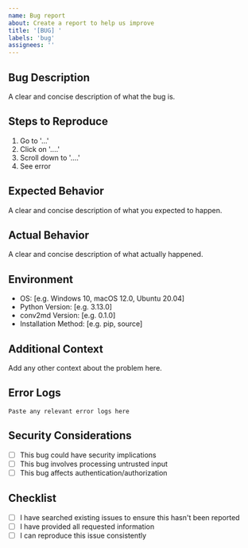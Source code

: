 ```yaml
---
name: Bug report
about: Create a report to help us improve
title: '[BUG] '
labels: 'bug'
assignees: ''
---
```


## Bug Description
A clear and concise description of what the bug is.

## Steps to Reproduce
1. Go to '...'
2. Click on '....'
3. Scroll down to '....'
4. See error

## Expected Behavior
A clear and concise description of what you expected to happen.

## Actual Behavior
A clear and concise description of what actually happened.

## Environment
- OS: [e.g. Windows 10, macOS 12.0, Ubuntu 20.04]
- Python Version: [e.g. 3.13.0]
- conv2md Version: [e.g. 0.1.0]
- Installation Method: [e.g. pip, source]

## Additional Context
Add any other context about the problem here.

## Error Logs
```
Paste any relevant error logs here
```

## Security Considerations
- [ ] This bug could have security implications
- [ ] This bug involves processing untrusted input
- [ ] This bug affects authentication/authorization

## Checklist
- [ ] I have searched existing issues to ensure this hasn't been reported
- [ ] I have provided all requested information
- [ ] I can reproduce this issue consistently